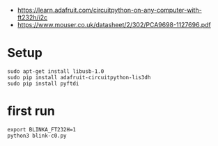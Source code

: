 
* https://learn.adafruit.com/circuitpython-on-any-computer-with-ft232h/i2c
* https://www.mouser.co.uk/datasheet/2/302/PCA9698-1127696.pdf

# Setup
```
sudo apt-get install libusb-1.0
sudo pip install adafruit-circuitpython-lis3dh
sudo pip install pyftdi
```

# first run
```
export BLINKA_FT232H=1
python3 blink-c0.py
```

